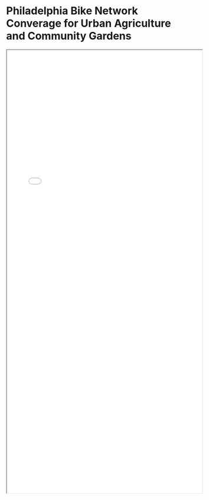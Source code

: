 # Philadelphia Bike Network Converage for Urban Agriculture and Community Gardens

<iframe src="final.html" height="1200" width="105%"></iframe>
